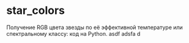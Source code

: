 # star_colors
Получение RGB цвета звезды по её эффективной температуре или спектральному классу: код на Python. asdf adsfa d
